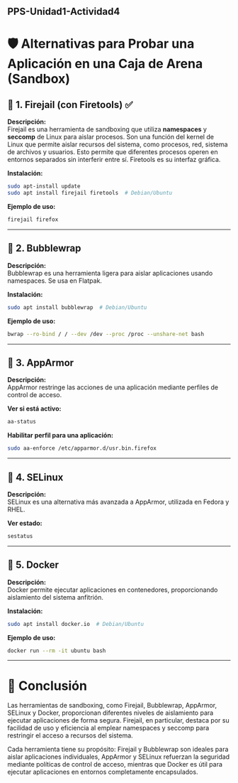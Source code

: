<p style="text-align: justify;">

## PPS-Unidad1-Actividad4
# 🛡️ Alternativas para Probar una Aplicación en una Caja de Arena (Sandbox)

## 🔹 1. Firejail (con Firetools) ✅  
**Descripción:**  
Firejail es una herramienta de sandboxing que utiliza **namespaces** y **seccomp** de Linux para aislar procesos. Son una función del kernel de Linux que permite aislar recursos del sistema, como procesos, red, sistema de archivos y usuarios. Esto permite que diferentes procesos operen en entornos separados sin interferir entre sí. Firetools es su interfaz gráfica.  

**Instalación:**  
```bash
sudo apt-install update
sudo apt install firejail firetools  # Debian/Ubuntu
```
**Ejemplo de uso:**  

```bash
firejail firefox
```

---

## 🔹 2. Bubblewrap  
**Descripción:**  
Bubblewrap es una herramienta ligera para aislar aplicaciones usando namespaces. Se usa en Flatpak.  

**Instalación:**  
```bash
sudo apt install bubblewrap  # Debian/Ubuntu
```
**Ejemplo de uso:**  
```bash
bwrap --ro-bind / / --dev /dev --proc /proc --unshare-net bash
```

---

## 🔹 3. AppArmor  
**Descripción:**  
AppArmor restringe las acciones de una aplicación mediante perfiles de control de acceso.  

**Ver si está activo:**  
```bash
aa-status
```
**Habilitar perfil para una aplicación:**  
```bash
sudo aa-enforce /etc/apparmor.d/usr.bin.firefox
```

---

## 🔹 4. SELinux  
**Descripción:**  
SELinux es una alternativa más avanzada a AppArmor, utilizada en Fedora y RHEL.  

**Ver estado:**  
```bash
sestatus
```

---

## 🔹 5. Docker  
**Descripción:**  
Docker permite ejecutar aplicaciones en contenedores, proporcionando aislamiento del sistema anfitrión.  

**Instalación:**  
```bash
sudo apt install docker.io  # Debian/Ubuntu
```
**Ejemplo de uso:**  
```bash
docker run --rm -it ubuntu bash
```

---
# 🔹 Conclusión
Las herramientas de sandboxing, como Firejail, Bubblewrap, AppArmor, SELinux y Docker, proporcionan diferentes niveles de aislamiento para ejecutar aplicaciones de forma segura. Firejail, en particular, destaca por su facilidad de uso y eficiencia al emplear namespaces y seccomp para restringir el acceso a recursos del sistema.

Cada herramienta tiene su propósito: Firejail y Bubblewrap son ideales para aislar aplicaciones individuales, AppArmor y SELinux refuerzan la seguridad mediante políticas de control de acceso, mientras que Docker es útil para ejecutar aplicaciones en entornos completamente encapsulados.

</p>

